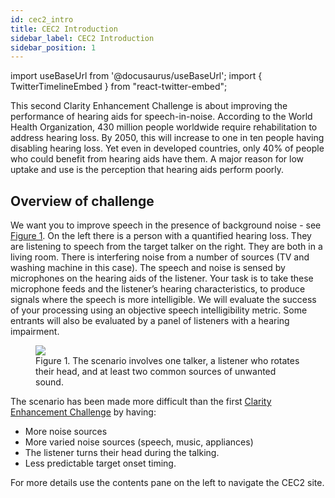 ```yaml
---
id: cec2_intro
title: CEC2 Introduction
sidebar_label: CEC2 Introduction
sidebar_position: 1
---
```

import useBaseUrl from '@docusaurus/useBaseUrl';
import { TwitterTimelineEmbed } from "react-twitter-embed";

This second Clarity Enhancement Challenge is about improving the performance of hearing aids for speech-in-noise. According to the World Health Organization, 430 million people worldwide require rehabilitation to address hearing loss. By 2050, this will increase to one in ten people having disabling hearing loss. Yet even in developed countries, only 40% of people who could benefit from hearing aids have them. A major reason for low uptake and use is the perception that hearing aids perform poorly.

## Overview of challenge

We want you to improve speech in the presence of background noise - see [Figure 1](#fig1). On the left there is a person with a quantified hearing loss. They are listening to speech from the target talker on the right. They are both in a living room. There is interfering noise from a number of sources (TV and washing machine in this case). The speech and noise is sensed by microphones on the hearing aids of the listener. Your task is to take these microphone feeds and the listener’s hearing characteristics, to produce signals where the speech is more intelligible. We will evaluate the success of your processing using an objective speech intelligibility metric. Some entrants will also be evaluated by a panel of listeners with a hearing impairment.

<figure id="fig1">
<img src={useBaseUrl('/img/CEC2/scenario.png')} />
<figcaption>Figure 1. The scenario involves one talker, a listener who rotates their head, and at least two common sources of unwanted sound.</figcaption>
</figure>


The scenario has been made more difficult than the first [Clarity Enhancement Challenge](../cec1/intro.md) by having:

  - More noise sources
  - More varied noise sources (speech, music, appliances)
  - The listener turns their head during the talking.
  - Less predictable target onset timing.

For more details use the contents pane on the left to navigate the CEC2 site.
